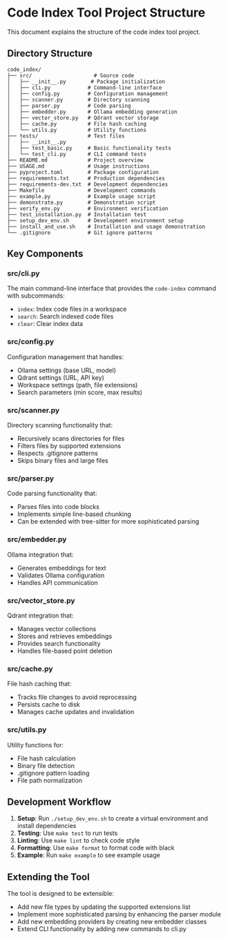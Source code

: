 # Code Index Tool Project Structure

This document explains the structure of the code index tool project.

## Directory Structure

```
code_index/
├── src/                    # Source code
│   ├── __init__.py        # Package initialization
│   ├── cli.py            # Command-line interface
│   ├── config.py         # Configuration management
│   ├── scanner.py        # Directory scanning
│   ├── parser.py         # Code parsing
│   ├── embedder.py       # Ollama embedding generation
│   ├── vector_store.py   # Qdrant vector storage
│   ├── cache.py          # File hash caching
│   └── utils.py          # Utility functions
├── tests/                # Test files
│   ├── __init__.py
│   ├── test_basic.py     # Basic functionality tests
│   └── test_cli.py       # CLI command tests
├── README.md             # Project overview
├── USAGE.md              # Usage instructions
├── pyproject.toml        # Package configuration
├── requirements.txt      # Production dependencies
├── requirements-dev.txt  # Development dependencies
├── Makefile              # Development commands
├── example.py            # Example usage script
├── demonstrate.py        # Demonstration script
├── verify_env.py         # Environment verification
├── test_installation.py  # Installation test
├── setup_dev_env.sh      # Development environment setup
├── install_and_use.sh    # Installation and usage demonstration
└── .gitignore            # Git ignore patterns
```

## Key Components

### src/cli.py
The main command-line interface that provides the `code-index` command with subcommands:
- `index`: Index code files in a workspace
- `search`: Search indexed code files
- `clear`: Clear index data

### src/config.py
Configuration management that handles:
- Ollama settings (base URL, model)
- Qdrant settings (URL, API key)
- Workspace settings (path, file extensions)
- Search parameters (min score, max results)

### src/scanner.py
Directory scanning functionality that:
- Recursively scans directories for files
- Filters files by supported extensions
- Respects .gitignore patterns
- Skips binary files and large files

### src/parser.py
Code parsing functionality that:
- Parses files into code blocks
- Implements simple line-based chunking
- Can be extended with tree-sitter for more sophisticated parsing

### src/embedder.py
Ollama integration that:
- Generates embeddings for text
- Validates Ollama configuration
- Handles API communication

### src/vector_store.py
Qdrant integration that:
- Manages vector collections
- Stores and retrieves embeddings
- Provides search functionality
- Handles file-based point deletion

### src/cache.py
File hash caching that:
- Tracks file changes to avoid reprocessing
- Persists cache to disk
- Manages cache updates and invalidation

### src/utils.py
Utility functions for:
- File hash calculation
- Binary file detection
- .gitignore pattern loading
- File path normalization

## Development Workflow

1. **Setup**: Run `./setup_dev_env.sh` to create a virtual environment and install dependencies
2. **Testing**: Use `make test` to run tests
3. **Linting**: Use `make lint` to check code style
4. **Formatting**: Use `make format` to format code with black
5. **Example**: Run `make example` to see example usage

## Extending the Tool

The tool is designed to be extensible:
- Add new file types by updating the supported extensions list
- Implement more sophisticated parsing by enhancing the parser module
- Add new embedding providers by creating new embedder classes
- Extend CLI functionality by adding new commands to cli.py